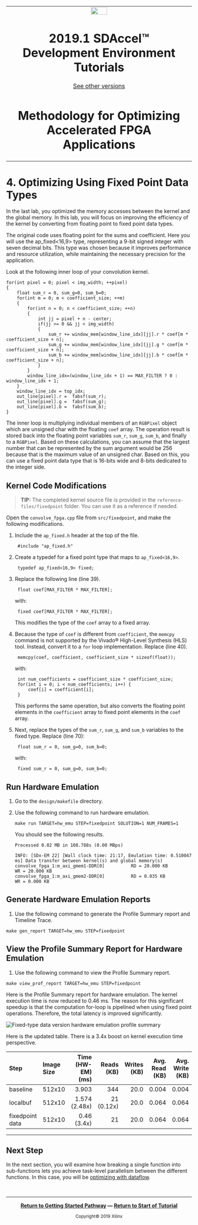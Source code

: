 
<table>
 <tr>
   <td align="center"><img src="https://www.xilinx.com/content/dam/xilinx/imgs/press/media-kits/corporate/xilinx-logo.png" width="30%"/><h1>2019.1 SDAccel™ Development Environment Tutorials</h1>
   <a href="https://github.com/Xilinx/SDAccel-Tutorials/branches/all">See other versions</a>
   </td>
 </tr>
 <tr>
 <td align="center"><h1>Methodology for Optimizing Accelerated FPGA Applications
 </td>
 </tr>
</table>

# 4. Optimizing Using Fixed Point Data Types

In the last lab, you optimized the memory accesses between the kernel and the global memory. In this lab, you will focus on improving the efficiency of the kernel by converting from floating point to fixed point data types.  

The original code uses floating point for the sums and coefficient. Here you will use the ap_fixed<16,9> type, representing a 9-bit signed integer with seven decimal bits. This type was chosen because it improves performance and resource utilization, while maintaining the necessary precision for the application.

Look at the following inner loop of your convolution kernel.

    for(int pixel = 0; pixel < img_width; ++pixel)
    {
        float sum_r = 0, sum_g=0, sum_b=0;
        for(int m = 0; m < coefficient_size; ++m)
        {
            for(int n = 0; n < coefficient_size; ++n)
            {
                int jj = pixel + n - center;
                if(jj >= 0 && jj < img_width)
                {
                    sum_r += window_mem[window_line_idx][jj].r * coef[m * coefficient_size + n];
                    sum_g += window_mem[window_line_idx][jj].g * coef[m * coefficient_size + n];
                    sum_b += window_mem[window_line_idx][jj].b * coef[m * coefficient_size + n];
                }
            }
            window_line_idx=(window_line_idx + 1) == MAX_FILTER ? 0 : window_line_idx + 1;
        }
        window_line_idx = top_idx;
        out_line[pixel].r =  fabsf(sum_r);
        out_line[pixel].g =  fabsf(sum_g);
        out_line[pixel].b =  fabsf(sum_b);
    }

The inner loop is multiplying individual members of an `RGBPixel` object which are unsigned char with the floating `coef` array. The operation result is stored back into the floating point variables `sum_r`, `sum_g`, `sum_b`, and finally to a `RGBPixel`. Based on these calculations, you can assume that the largest number that can be represented by the sum argument would be 256 because that is the maximum value of an unsigned char. Based on this, you can use a fixed point data type that is 16-bits wide and 8-bits dedicated to the integer side.

## Kernel Code Modifications

>**TIP:** The completed kernel source file is provided in the `reference-files/fixedpoint` folder. You can use it as a reference if needed.

Open the `convolve_fpga.cpp` file from `src/fixedpoint`, and make the following modifications.

1. Include the `ap_fixed.h` header at the top of the file.

        #include "ap_fixed.h"

2. Create a typedef for a fixed point type that maps to `ap_fixed<16,9>`.

        typedef ap_fixed<16,9> fixed;

3. Replace the following line (line 39).

        float coef[MAX_FILTER * MAX_FILTER];

    with:

        fixed coef[MAX_FILTER * MAX_FILTER];

    This modifies the type of the `coef` array to a fixed array.

4. Because the type of `coef` is different from `coefficient`, the `memcpy` command is not supported by the Vivado® High-Level Synthesis (HLS) tool. Instead, convert it to a `for` loop implementation. Replace (line 40).

        memcpy(coef, coefficient, coefficient_size * sizeof(float));

   with:

        int num_coefficients = coefficient_size * coefficient_size;
        for(int i = 0; i < num_coefficients; i++) {
            coef[i] = coefficient[i];
        }

    This performs the same operation, but also converts the floating point elements in the `coefficient` array to fixed point elements in the `coef` array.

5. Next, replace the types of the `sum_r`, `sum_g`, and `sum_b` variables to the fixed type. Replace (line 70):

        float sum_r = 0, sum_g=0, sum_b=0;

    with:

        fixed sum_r = 0, sum_g=0, sum_b=0;

## Run Hardware Emulation

1. Go to the `design/makefile` directory.
2. Use the following command to run hardware emulation.

   ```
   make run TARGET=hw_emu STEP=fixedpoint SOLUTION=1 NUM_FRAMES=1
   ```

   You should see the following results.

   ```
   Processed 0.02 MB in 108.788s (0.00 MBps)

   INFO: [SDx-EM 22] [Wall clock time: 21:17, Emulation time: 0.510047 ms] Data transfer between kernel(s) and global memory(s)
   convolve_fpga_1:m_axi_gmem1-DDR[0]          RD = 20.000 KB              WR = 20.000 KB
   convolve_fpga_1:m_axi_gmem2-DDR[0]          RD = 0.035 KB               WR = 0.000 KB  
   ```

## Generate Hardware Emulation Reports

1. Use the following command to generate the Profile Summary report and Timeline Trace.

```
make gen_report TARGET=hw_emu STEP=fixedpoint
```

## View the Profile Summary Report for Hardware Emulation

1. Use the following command to view the Profile Summary report.

```
make view_prof_report TARGET=hw_emu STEP=fixedpoint
```

Here is the Profile Summary report for hardware emulation. The kernel execution time is now reduced to 0.46 ms. The reason for this significant speedup is that the computation for-loop is pipelined when using fixed point operations. Therefore, the total latency is improved significantly.

![][fixedtype_hwemu_profilesummary]

Here is the updated table. There is a 3.4x boost on kernel execution time perspective.

| Step              | Image Size | Time (HW-EM)(ms) | Reads (KB)      | Writes (KB) | Avg. Read (KB) | Avg. Write (KB) | BW (MBps)  |
| :---------------- | :--------- | ---------------: | --------------: | ----------: | -------------: | --------------: | ---------: |
| baseline          |     512x10 | 3.903            | 344             |        20.0 |          0.004 |           0.004 |    5.2     |
| localbuf          |     512x10 | 1.574 (2.48x)    | 21  (0.12x)     |        20.0 |          0.064 |           0.064 |    13      |
| fixedpoint data   |     512x10 | 0.46 (3.4x)      | 21              |        20.0 |          0.064 |           0.064 |    44      |

-----------------------------------------------------------------------------------

[fixedtype_hwemu_profilesummary]: ./images/191_fixedtype_hwemu_pfsummary_new_2.jpg "Fixed-type data version hardware emulation profile summary"

## Next Step

In the next section, you will examine how breaking a single function into sub-functions lets you achieve task-level parallelism between the different functions. In this case, you will be [optimizing with dataflow](./dataflow.md).

</br>
<hr/>
<p align="center"><b><a href="/docs/sdaccel-getting-started/">Return to Getting Started Pathway</a> — <a href="./README.md">Return to Start of Tutorial</a></b></p>

<p align="center"><sup>Copyright&copy; 2019 Xilinx</sup></p>
